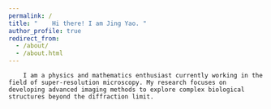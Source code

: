 ```yaml
---
permalink: /
title: "    Hi there! I am Jing Yao. "
author_profile: true
redirect_from: 
  - /about/
  - /about.html
---
```

        I am a physics and mathematics enthusiast currently working in the field of super-resolution microscopy. My research focuses on developing advanced imaging methods to explore complex biological structures beyond the diffraction limit.

